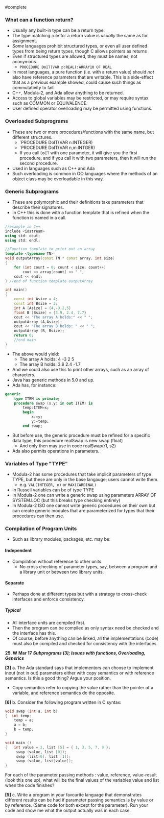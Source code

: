 #complete 
### What can a function return?
- Usually any built-in type can be a return type.
- The type matching rule for a return value is *usually* the same as for assignment.
- *Some* languages prohibit structured types, or even all user defined types from being return types, though C allows pointers as returns
- Even if structured types are allowed, they must be names, not anonymous.
	- `PROCEDURE DoIT(VAR p:REAL):ARRAY10 OF REAL`
- In most languages, a pure function (i.e. with a return value) should *not* also have reference parameters that are writable. This is a side-effect that as a previous example showed, could cause such things as commutativity to fail.
- C++, Modula-2, and Ada allow anything to be returned.
- Access to global variables may be restricted, or may require syntax such as COMMON or EQUIVALENCE.
- User defined operator overloading may be permitted using functions.
### Overloaded Subprograms
- These are two or more procedures/functions with the same name, but different structures.
	- `PROCEDURE DoIT(VAR n:INTEGER)
	- `PROCEDURE DoIT(VAR n,m:INTGER)
	- If you call `DoIT` with one parameter, it will give you the first procedure, and if you call it with two parameters, then it will run the second procedure.
- Used in languages such as C++ and Ada
- Such overloading is common in OO languages where the methods of an object class may be overloadable in this way.
### Generic Subprograms
- These are polymorphic and their definitions take parameters that describe their signatures.
- In C++ this is done with a function template that is refined when the function is named in a call.
```C++
//example in C++
include <iostream>
using std: cout;
using std: endl;

//Function template to print out an array
template <typename TN>
void outputArray(const TN * const array, int size)
{
	for (int count = 0; count < size; count++)
		cout << array[count] << " ";
	cout << endl;
} //end of function template outputArray

int main()
{
	const int Asize = 4;
	const int Bsize = 3;
	int A [Asize] = {4,-3,2,5}
	float B [Bsize] = {3.9, 2.4, 7.7}
	cout << "The array A holds:" << " ";
	outputArray (A,Asize);
	cout << "The array B holds: " << " ";
	outputArray (B, Bsize);
	return 0;
	//end main
}
```
- The above would yield:
	- The array A holds: 4 -3 2 5
	- The array B holds: 3.9 2.4 -1.7
- And we could also use this to print other arrays, such as an array of characters.
- Java has generic methods in 5.0 and up.
- Ada has, for instance:
```Ada
generic
	type ITEM is private;
	procedure swap (x,y: in out ITEM) is
		temp:ITEM=x;
		begin
			x:=y;
			y:=temp;
		end swap;
```
- But before use, the generic procedure must be refined for a specific data type, this procedure realSwap is new swap (float)
	- And only then may use in code realSwap(r1, s2)
- Ada also permits operations in parameters.
### Variables of Type "TYPE"
- Modula-2 has some procedures that take implicit parameters of type TYPE, but these are only in the base langauge; users cannot write them.
	- e.g. `VAL(INTEGER, n)` or `MAX(CARDINAL)`
- In Russell variables can be of type TYPE
- In Modula-2 one can write a generic swap using parameters ARRAY OF SYSTEM.LOC (but this breaks type checking entirely)
- In Modula-2 ISO one cannot write generic procedures on their own but can create generic modules that are parameterized for types that their procedures can then use.
### Compilation of Program Units
- Such as library modules, packages, etc. may be:
#### Independent
- Compilation without reference to other units
	- No cross checking of parameter types, say, between a program and a library unit or between two library units.
#### Separate
- Perhaps done at different types but with a strategy to cross-check interfaces and enforce consistency.
##### Typical
- All interface units are compiled first.
- Then the program can be compiled as only syntax need be checked and the interface has this.
- Of course, before anything can be linked, all the implementations (code) must also be compiled and checked for consistency with the interfaces.


**25. W** **Mar 17** **_Subprograms (3); Issues with functions, Overloading, Generics_** 

**[3]** a. The Ada standard says that implementors can choose to implement inout (not in out) parameters either with copy semantics or with reference semantics. Is this a good thing? Argue your position.
- Copy semantics refer to copying the value rather than the pointer of a variable, and reference semantics do the opposite.  

**[6]** b. Consider the following program written in C syntax:
```C
void swap (int a, int b)
{  int temp;
    temp = a;
    a = b;
    b = temp;
}

void main ()
{   int value = 2, list [5] = { 1, 3, 5, 7, 9 };
     swap (value, list [0]);
     swap (list[0], list [1]);
     swap (value, list[value]);
}
```
For each of the parameter passing methods : value, reference, value-result (look this one up), what will be the final values of the variables value and list when the code finishes?  

**[5]** c. Write a program in your favourite language that demonstrates different results can be had if parameter passing semantics is by value or by reference. (Same code for both except for the parameter). Run your code and show me what the output actually was in each case.